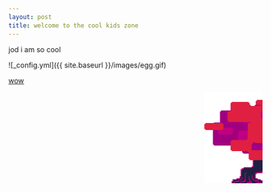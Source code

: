 ```yaml
---
layout: post
title: welcome to the cool kids zone
---
```


jod i am so cool

![_config.yml]({{ site.baseurl }}/images/egg.gif)

[wow](https://gamrtiem.github.io/Hello-World/)

<marquee behavior="scroll" direction="left"><img src="https://github.com/gamrtiem/gamrtiem.github.io/blob/master/images/egg.gif"></marquee>
